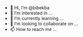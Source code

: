 - 👋 Hi, I’m @bibekba
- 👀 I’m interested in ...
- 🌱 I’m currently learning ...
- 💞️ I’m looking to collaborate on ...
- 📫 How to reach me ...

<!---
bibekba/bibekba is a ✨ special ✨ repository because its `README.md` (this file) appears on your GitHub profile.
You can click the Preview link to take a look at your changes.
--->
